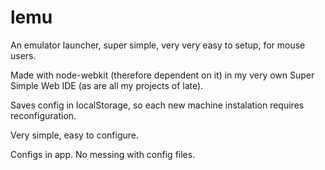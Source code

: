 lemu
====

An emulator launcher, super simple, very very easy to setup, for mouse users.

Made with node-webkit (therefore dependent on it) in my very own Super Simple Web IDE (as are all my projects of late).

Saves config in localStorage, so each new machine instalation requires reconfiguration.

Very simple, easy to configure.

Configs in app. No messing with config files.
